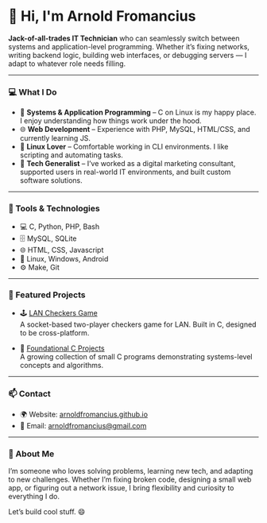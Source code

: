 # 👋 Hi, I'm Arnold Fromancius

**Jack-of-all-trades IT Technician** who can seamlessly switch between systems and application-level programming. Whether it’s fixing networks, writing backend logic, building web interfaces, or debugging servers — I adapt to whatever role needs filling.

---

### 💻 What I Do

- 🧠 **Systems & Application Programming** – C on Linux is my happy place. I enjoy understanding how things work under the hood.
- 🌐 **Web Development** – Experience with PHP, MySQL, HTML/CSS, and currently learning JS.
- 🐧 **Linux Lover** – Comfortable working in CLI environments. I like scripting and automating tasks.
- 💼 **Tech Generalist** – I’ve worked as a digital marketing consultant, supported users in real-world IT environments, and built custom software solutions.

---

### 🔧 Tools & Technologies

- 💻 C, Python, PHP, Bash
- 🗄️ MySQL, SQLite
- 🌐 HTML, CSS, Javascript
- 🐧 Linux, Windows, Android
- ⚙️ Make, Git

---

### 📌 Featured Projects

- 🕹️ [LAN Checkers Game](https://github.com/ArnoldFromancius/lan-checkers-game)  
  A socket-based two-player checkers game for LAN. Built in C, designed to be cross-platform.

- 🧱 [Foundational C Projects](https://github.com/ArnoldFromancius/foundational-c-projects)  
  A growing collection of small C programs demonstrating systems-level concepts and algorithms.

---

### 📫 Contact

- 🌍 Website: [arnoldfromancius.github.io](https://arnoldfromancius.github.io)
- 📧 Email: [arnoldfromancius@gmail.com](mailto:arnoldfromancius@gmail.com)

---

### 🚀 About Me

I’m someone who loves solving problems, learning new tech, and adapting to new challenges. Whether I’m fixing broken code, designing a small web app, or figuring out a network issue, I bring flexibility and curiosity to everything I do.

Let’s build cool stuff. 😄
